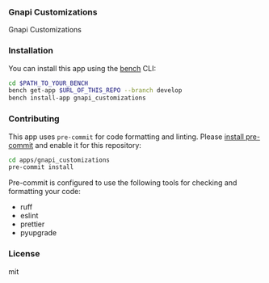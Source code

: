 ### Gnapi Customizations

Gnapi Customizations

### Installation

You can install this app using the [bench](https://github.com/frappe/bench) CLI:

```bash
cd $PATH_TO_YOUR_BENCH
bench get-app $URL_OF_THIS_REPO --branch develop
bench install-app gnapi_customizations
```

### Contributing

This app uses `pre-commit` for code formatting and linting. Please [install pre-commit](https://pre-commit.com/#installation) and enable it for this repository:

```bash
cd apps/gnapi_customizations
pre-commit install
```

Pre-commit is configured to use the following tools for checking and formatting your code:

- ruff
- eslint
- prettier
- pyupgrade

### License

mit
